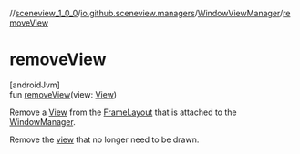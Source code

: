 //[sceneview_1_0_0](../../../index.md)/[io.github.sceneview.managers](../index.md)/[WindowViewManager](index.md)/[removeView](remove-view.md)

# removeView

[androidJvm]\
fun [removeView](remove-view.md)(view: [View](https://developer.android.com/reference/kotlin/android/view/View.html))

Remove a [View](https://developer.android.com/reference/kotlin/android/view/View.html) from the [FrameLayout](https://developer.android.com/reference/kotlin/android/widget/FrameLayout.html) that is attached to the [WindowManager](https://developer.android.com/reference/kotlin/android/view/WindowManager.html).

Remove the [view](remove-view.md) that no longer need to be drawn.

